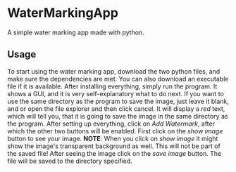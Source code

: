 # WaterMarkingApp
A simple water marking app made with python.
## Usage
To start using the water marking app, download the two python files, and make sure the dependencies are met. You can also download an executable file if 
it is available.
After installing everything, simply run the program.
It shows a GUI, and it is very self-explanatory what to do next.
If you want to use the same directory as the program to save the image, just leave it blank, and or open the file explorer and then click cancel. It will
display a *red* text, which will tell you, that it is going to save the image in the same directory as the program.
After setting up everything, click on *Add Watermark*, after which the other two buttons will be enabled. 
First click on the *show image* button to see your image. 
**NOTE**: When you click on *show image* it might show the image's transparent background as well. This will not be part of the saved file!
After seeing the image click on the *save image* button. The file will be saved to the directory specified.

